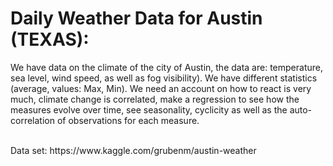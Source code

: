 ﻿# Daily Weather Data for Austin (TEXAS):
We have data on the climate of the city of Austin, the data are: temperature, sea level, wind speed, as well as fog visibility). We have different statistics (average, values: Max, Min). We need an account on how to react is very much, climate change is correlated, make a regression to see how the measures evolve over time, see seasonality, cyclicity as well as the auto- correlation of observations for each measure.

<br/>
Data set: https://www.kaggle.com/grubenm/austin-weather<br/>
